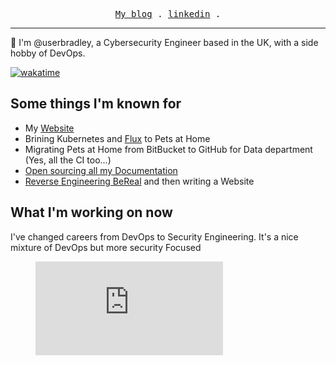 <p align="center">
  <samp>
    <a href="https://breadnet.co.uk/">My blog</a> .
    <a href="https://linkedin.com/in/bradley-stannard">linkedin</a> .
  </samp>
</p>

---

:wave: I'm @userbradley, a Cybersecurity Engineer based in the UK, with a side hobby of DevOps.

[![wakatime](https://wakatime.com/badge/user/befd4d51-df71-4caa-90ba-09a83c0524b0.svg)](https://wakatime.com/@befd4d51-df71-4caa-90ba-09a83c0524b0)

## Some things I'm known for

* My [Website](https://breadnet.co.uk)
* Brining Kubernetes and [Flux](https://fluxcd.io/adopters/#:~:text=particule.-,Pets%20at%20Home,-Platform%20Engineers) to Pets at Home
* Migrating Pets at Home from BitBucket to GitHub for Data department (Yes, all the CI too...)
* [Open sourcing all my Documentation](https://documentation.breadnet.co.uk)
* [Reverse Engineering BeReal](https://userbradley.github.io/BeReal/) and then writing a Website


## What I'm working on now

I've changed careers from DevOps to Security Engineering. It's a nice mixture of DevOps but more security Focused

<figure><embed src="https://wakatime.com/share/@userbradley/e5d2046c-f5d8-437a-99df-32098f0509e6.svg"></embed></figure>
